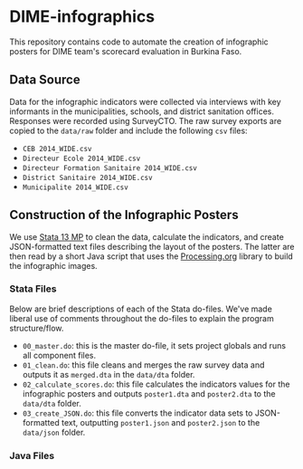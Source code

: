 # DIME-infographics
This repository contains code to automate the creation of infographic posters for DIME team's scorecard evaluation in Burkina Faso.

## Data Source
Data for the infographic indicators were collected via interviews with key informants in the municipalities, schools, and district sanitation offices. Responses were recorded using SurveyCTO. The raw survey exports are copied to the `data/raw` folder and include the following `csv` files:

 - `CEB 2014_WIDE.csv`
 - `Directeur Ecole 2014_WIDE.csv`
 - `Directeur Formation Sanitaire 2014_WIDE.csv`
 - `District Sanitaire 2014_WIDE.csv`
 - `Municipalite 2014_WIDE.csv`
 
## Construction of the Infographic Posters
We use [Stata 13 MP](http://www.stata.com/) to clean the data, calculate the indicators, and create JSON-formatted text files describing the layout of the posters. The latter are then read by a short Java script that uses the [Processing.org](https://processing.org/) library to build the infographic images.

### Stata Files
Below are brief descriptions of each of the Stata do-files. We've made liberal use of comments throughout the do-files to explain the program structure/flow.

 - `00_master.do`: this is the master do-file, it sets project globals and runs all component files.
 - `01_clean.do`: this file cleans and merges the raw survey data and outputs it as `merged.dta` in the `data/dta` folder.
 - `02_calculate_scores.do`: this file calculates the indicators values for the infographic posters and outputs `poster1.dta` and `poster2.dta` to the `data/dta` folder.
 - `03_create_JSON.do`: this file converts the indicator data sets to JSON-formatted text, outputting `poster1.json` and `poster2.json` to the `data/json` folder.

### Java Files